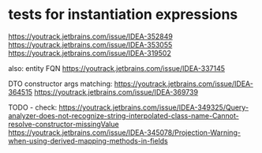 # tests for instantiation expressions


https://youtrack.jetbrains.com/issue/IDEA-352849
https://youtrack.jetbrains.com/issue/IDEA-353055
https://youtrack.jetbrains.com/issue/IDEA-319502

also: entity FQN 
https://youtrack.jetbrains.com/issue/IDEA-337145

DTO constructor args matching:
https://youtrack.jetbrains.com/issue/IDEA-364515
https://youtrack.jetbrains.com/issue/IDEA-369739

TODO - check:
https://youtrack.jetbrains.com/issue/IDEA-349325/Query-analyzer-does-not-recognize-string-interpolated-class-name-Cannot-resolve-constructor-missingValue
https://youtrack.jetbrains.com/issue/IDEA-345078/Projection-Warning-when-using-derived-mapping-methods-in-fields